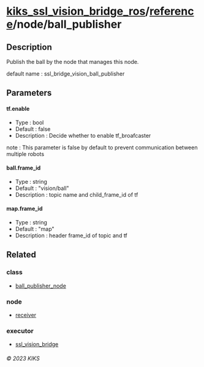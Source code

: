 # [kiks_ssl_vision_bridge_ros](../../../README.md)/[reference](../index.md)/node/ball_publisher

## Description
Publish the ball by the node that manages this node.

default name : ssl_bridge_vision_ball_publisher

## Parameters

#### tf.enable
- Type : bool
- Default : false
- Description : Decide whether to enable tf_broafcaster

note : This parameter is false by default to prevent communication between multiple robots

#### ball.frame_id
- Type : string
- Default : "vision/ball"
- Description : topic name and child_frame_id of tf

#### map.frame_id
- Type : string
- Default : "map"
- Description : header frame_id of topic and tf

## Related

### class
- [ball_publisher_node](../class/robot_node.md)

### node
- [receiver](receiver.md)

### executor
- [ssl_vision_bridge](../executor/ssl_vision_bridge.md)

###### &copy; 2023 KIKS